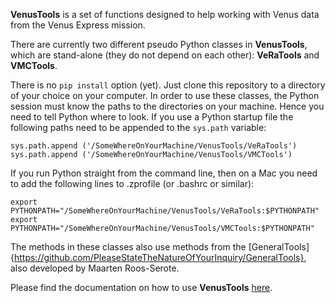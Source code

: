 

**VenusTools** is a set of functions designed to help working with Venus data from the Venus Express mission.

There are currently two different pseudo Python classes in **VenusTools**, which are stand-alone (they do not depend on each other): **VeRaTools** and **VMCTools**. 

There is no ```pip install``` option (yet).
Just clone this repository to a directory of your choice on your computer.
In order to use these classes, the Python session must know the paths to the directories on your machine.
Hence you need to tell Python where to look. If you use a Python startup file the following paths need to be appended to the ```sys.path``` variable:

  ```
  sys.path.append ('/SomeWhereOnYourMachine/VenusTools/VeRaTools')
  sys.path.append ('/SomeWhereOnYourMachine/VenusTools/VMCTools')
  ```

If you run Python straight from the command line, then on a Mac you need to add the following lines to .zprofile (or .bashrc or similar):

```
export PYTHONPATH="/SomeWhereOnYourMachine/VenusTools/VeRaTools:$PYTHONPATH"
export PYTHONPATH="/SomeWhereOnYourMachine/VenusTools/VMCTools:$PYTHONPATH"
```

The methods in these classes also use methods from the [GeneralTools]{https://github.com/PleaseStateTheNatureOfYourInquiry/GeneralTools},
also developed by Maarten Roos-Serote.

Please find the documentation on how to use **VenusTools** [here](https://venusresearchworkbook.readthedocs.io/en/latest/index.html).
